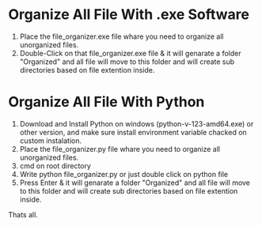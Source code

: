 # Organize All File With .exe Software

1. Place the file_organizer.exe file whare you need to organize all unorganized files.
2. Double-Click on that file_organizer.exe file & it will genarate a folder "Organized" and all file will move to this folder and will create sub directories based on file extention inside.

# Organize All File With Python

1. Download and Install Python on windows (python-v-123-amd64.exe) or other version, and make sure install environment variable chacked on custom instalation.
2. Place the file_organizer.py file whare you need to organize all unorganized files.
3. cmd on root directory
4. Write python file_organizer.py or just double click on python file
5. Press Enter & it will genarate a folder "Organized" and all file will move to this folder and will create sub directories based on file extention inside.

Thats all.
